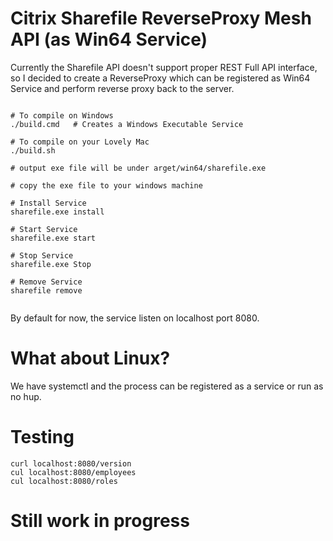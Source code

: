 # Citrix Sharefile ReverseProxy Mesh API (as Win64 Service)

Currently the Sharefile API doesn't support proper REST Full API interface, so I decided to create a ReverseProxy which 
can be registered as Win64 Service and perform reverse proxy back to the server.


```shell script

# To compile on Windows 
./build.cmd   # Creates a Windows Executable Service

# To compile on your Lovely Mac
./build.sh

# output exe file will be under arget/win64/sharefile.exe

# copy the exe file to your windows machine

# Install Service
sharefile.exe install

# Start Service
sharefile.exe start

# Stop Service
sharefile.exe Stop

# Remove Service
sharefile remove


```

By default for now, the service listen on localhost port 8080.


# What about Linux?

We have systemctl and the process can be registered as a service or run as no hup.

# Testing

```shell script
curl localhost:8080/version
cul localhost:8080/employees
cul localhost:8080/roles
```

# Still work in progress 